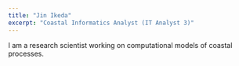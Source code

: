 ```yaml
---
title: "Jin Ikeda"
excerpt: "Coastal Informatics Analyst (IT Analyst 3)"
---
```


I am a research scientist working on computational models of coastal processes.